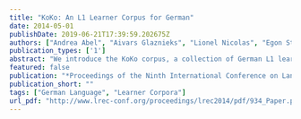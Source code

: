 ```yaml
---
title: "KoKo: An L1 Learner Corpus for German"
date: 2014-05-01
publishDate: 2019-06-21T17:39:59.202675Z
authors: ["Andrea Abel", "Aivars Glaznieks", "Lionel Nicolas", "Egon Stemle"]
publication_types: ['1']
abstract: "We introduce the KoKo corpus, a collection of German L1 learner texts annotated with learner errors, along with the methods and tools used in its construction and evaluation. The corpus contains both texts and corresponding survey information from 1,319 pupils and amounts to around 716,000 tokens. The evaluation of the quality of the performed transcriptions and annotations shows an accuracy of orthographic error annotations of approximately 80% as well as high accuracy of transcriptions ($>$ 99%), automatic tokenisation ($>$ 99%), sentence splitting ($>$ 96%) and POS-tagging ($>$ 94%). The KoKo corpus will be published at the end of 2014 and be the first accessible linguistically annotated German L1 learner corpus. It will represent a valuable source for research and teaching on German as L1 language, in particular with regards to writing skills."
featured: false
publication: "*Proceedings of the Ninth International Conference on Language Resources and Evaluation (LREC'14)*"
publication_short: ""
tags: ["German Language", "Learner Corpora"]
url_pdf: "http://www.lrec-conf.org/proceedings/lrec2014/pdf/934_Paper.pdf"
---
```


